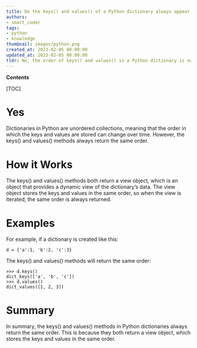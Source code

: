 ```yaml
---
title: Do the keys() and values() of a Python dictionary always appear in the same order?
authors:
- smart_coder
tags:
- python
- knowledge
thumbnail: images/python.png
created_at: 2023-02-05 00:00:00
updated_at: 2023-02-05 00:00:00
tldr: No, the order of keys() and values() in a Python dictionary is not always the same.
---
```


**Contents**

[TOC]

# Yes 
Dictionaries in Python are unordered collections, meaning that the order in which the keys and values are stored can change over time. However, the keys() and values() methods always return the same order. 

# How it Works
The keys() and values() methods both return a view object, which is an object that provides a dynamic view of the dictionary’s data. The view object stores the keys and values in the same order, so when the view is iterated, the same order is always returned. 

# Examples
For example, if a dictionary is created like this:

```
d = {'a':1, 'b':2, 'c':3}
```

The keys() and values() methods will return the same order:

```
>>> d.keys()
dict_keys(['a', 'b', 'c'])
>>> d.values()
dict_values([1, 2, 3])
```

# Summary
In summary, the keys() and values() methods in Python dictionaries always return the same order. This is because they both return a view object, which stores the keys and values in the same order.
